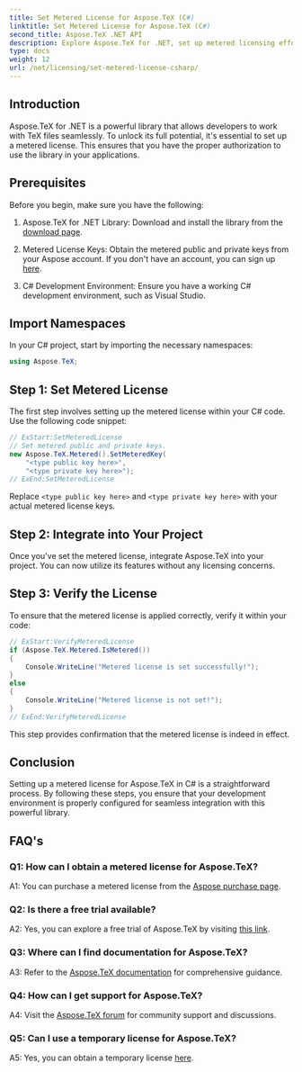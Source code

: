 ```yaml
---
title: Set Metered License for Aspose.TeX (C#)
linktitle: Set Metered License for Aspose.TeX (C#)
second_title: Aspose.TeX .NET API
description: Explore Aspose.TeX for .NET, set up metered licensing effortlessly, and unlock the full potential of TeX file manipulation in your C# projects.
type: docs
weight: 12
url: /net/licensing/set-metered-license-csharp/
---
```

## Introduction

Aspose.TeX for .NET is a powerful library that allows developers to work with TeX files seamlessly. To unlock its full potential, it's essential to set up a metered license. This ensures that you have the proper authorization to use the library in your applications.

## Prerequisites

Before you begin, make sure you have the following:

1. Aspose.TeX for .NET Library: Download and install the library from the [download page](https://releases.aspose.com/tex/net/).

2. Metered License Keys: Obtain the metered public and private keys from your Aspose account. If you don't have an account, you can sign up [here](https://purchase.aspose.com/buy).

3. C# Development Environment: Ensure you have a working C# development environment, such as Visual Studio.

## Import Namespaces

In your C# project, start by importing the necessary namespaces:

```csharp
using Aspose.TeX;
```

## Step 1: Set Metered License

The first step involves setting up the metered license within your C# code. Use the following code snippet:

```csharp
// ExStart:SetMeteredLicense
// Set metered public and private keys.
new Aspose.TeX.Metered().SetMeteredKey(
    "<type public key here>",
    "<type private key here>");
// ExEnd:SetMeteredLicense
```

Replace `<type public key here>` and `<type private key here>` with your actual metered license keys.

## Step 2: Integrate into Your Project

Once you've set the metered license, integrate Aspose.TeX into your project. You can now utilize its features without any licensing concerns.

## Step 3: Verify the License

To ensure that the metered license is applied correctly, verify it within your code:

```csharp
// ExStart:VerifyMeteredLicense
if (Aspose.TeX.Metered.IsMetered())
{
    Console.WriteLine("Metered license is set successfully!");
}
else
{
    Console.WriteLine("Metered license is not set!");
}
// ExEnd:VerifyMeteredLicense
```

This step provides confirmation that the metered license is indeed in effect.

## Conclusion

Setting up a metered license for Aspose.TeX in C# is a straightforward process. By following these steps, you ensure that your development environment is properly configured for seamless integration with this powerful library.

## FAQ's

### Q1: How can I obtain a metered license for Aspose.TeX?

A1: You can purchase a metered license from the [Aspose purchase page](https://purchase.aspose.com/buy).

### Q2: Is there a free trial available?

A2: Yes, you can explore a free trial of Aspose.TeX by visiting [this link](https://releases.aspose.com/).

### Q3: Where can I find documentation for Aspose.TeX?

A3: Refer to the [Aspose.TeX documentation](https://reference.aspose.com/tex/net/) for comprehensive guidance.

### Q4: How can I get support for Aspose.TeX?

A4: Visit the [Aspose.TeX forum](https://forum.aspose.com/c/tex/47) for community support and discussions.

### Q5: Can I use a temporary license for Aspose.TeX?

A5: Yes, you can obtain a temporary license [here](https://purchase.aspose.com/temporary-license/).
